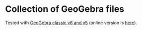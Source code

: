 # Collection of GeoGebra files

Tested with [GeoGebra classic v6 and v5](https://www.geogebra.org/download)
(online version is [here](https://www.geogebra.org/classic)).

